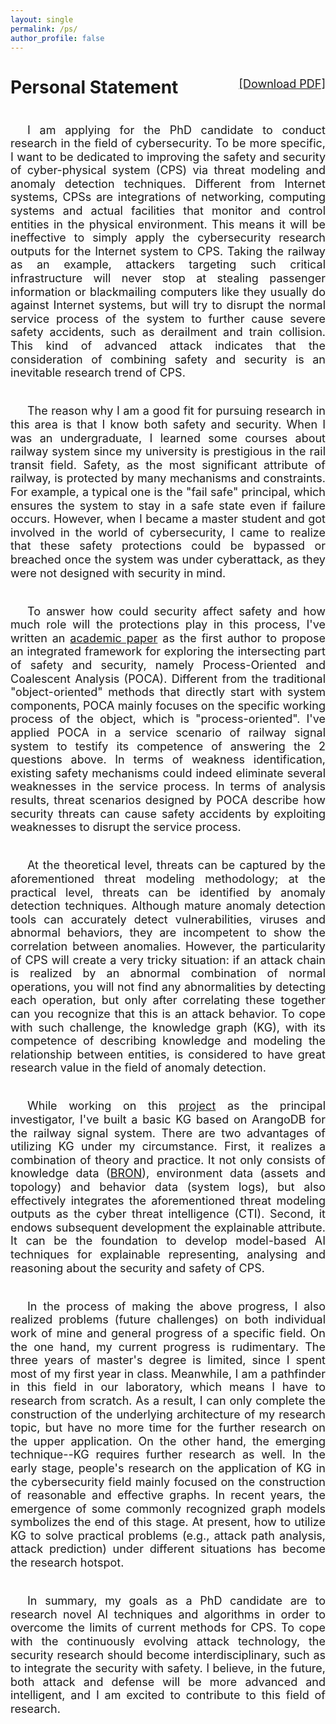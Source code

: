 ```yaml
---
layout: single
permalink: /ps/
author_profile: false
---
```

<!-- 
1. 我的研究兴趣，并对这个研究领域的问题进行一个概括
2. 我在这个领域已有的成果或进展
3. 通过我的研究，我发现的更具体的问题
4. 解释一些可能被误会的地方
5. 总结
&ensp;&ensp;&ensp;The issues above would probably be the challenges of my future research. However, I want to state that I do not mean all the aforementioned method and technique must be used to carry out research on this topic. If there were better choices I'm always willing to try, since I have a strong learning ability. By browsing my CV, you may notice that I've made some achievements in several areas that have no obvious relevance. In my undergraduate stage, I mainly focused on the development of embedded systems; while I am engaged in the research on cybersecurity at the graduate stage, I also participated in an algorithm competition in the field of data science. These experiences of exploring unknown areas have greatly improved my learning ability.<br><br>
-->
<style>h1{font-weight:normal}</style>
<style>body{line-height:1.2; text-align: justify}</style>
<h1><b>Personal Statement</b> <div style="float:right;"><font size='4'><a href="https://github.com/jayzheng98/jayzheng98.github.io/blob/e94f06cf63f64749e140e8ac28a6504d9bf87906/files/ps.pdf?raw=true">[Download PDF]</a></font></div></h1>

<font size='4'><br>
&ensp;&ensp;&ensp;I am applying for the PhD candidate to conduct research in the field of cybersecurity. To be more specific, I want to be dedicated to improving the safety and security of cyber-physical system (CPS) via threat modeling and anomaly detection techniques. Different from Internet systems, CPSs are integrations of networking, computing systems and actual facilities that monitor and control entities in the physical environment. This means it will be ineffective to simply apply the cybersecurity research outputs for the Internet system to CPS. Taking the railway as an example, attackers targeting such critical infrastructure will never stop at stealing passenger information or blackmailing computers like they usually do against Internet systems, but will try to disrupt the normal service process of the system to further cause severe safety accidents, such as derailment and train collision. This kind of advanced attack indicates that the consideration of combining safety and security is an inevitable research trend of CPS.<br><br>

&ensp;&ensp;&ensp;The reason why I am a good fit for pursuing research in this area is that I know both safety and security. When I was an undergraduate, I learned some courses about railway system since my university is prestigious in the rail transit field. Safety, as the most significant attribute of railway, is protected by many mechanisms and constraints. For example, a typical one is the "fail safe" principal, which ensures the system to stay in a safe state even if failure occurs. However, when I became a master student and got involved in the world of cybersecurity, I came to realize that these safety protections could be bypassed or breached once the system was under cyberattack, as they were not designed with security in mind.<br><br>

&ensp;&ensp;&ensp;To answer how could security affect safety and how much role will the protections play in this process, I've written an <a href="https://jayzheng98.github.io/publication/paper-number-1">academic paper</a> as the first author to propose an integrated framework for exploring the intersecting part of safety and security, namely Process-Oriented and Coalescent Analysis (POCA). Different from the traditional "object-oriented" methods that directly start with system components, POCA mainly focuses on the specific working process of the object, which is "process-oriented". I've applied POCA in a service scenario of railway signal system to testify its competence of answering the 2 questions above. In terms of weakness identification, existing safety mechanisms could indeed eliminate several weaknesses in the service process. In terms of analysis results, threat scenarios designed by POCA describe how security threats can cause safety accidents by exploiting weaknesses to disrupt the service process.<br><br>

&ensp;&ensp;&ensp;At the theoretical level, threats can be captured by the aforementioned threat modeling methodology; at the practical level, threats can be identified by anomaly detection techniques. Although mature anomaly detection tools can accurately detect vulnerabilities, viruses and abnormal behaviors, they are incompetent to show the correlation between anomalies. However, the particularity of CPS will create a very tricky situation: if an attack chain is realized by an abnormal combination of normal operations, you will not find any abnormalities by detecting each operation, but only after correlating these together can you recognize that this is an attack behavior. To cope with such challenge, the knowledge graph (KG), with its competence of describing knowledge and modeling the relationship between entities, is considered to have great research value in the field of anomaly detection.<br><br>

&ensp;&ensp;&ensp;While working on this <a href="https://jayzheng98.github.io/projects/project2">project</a> as the principal investigator, I've built a basic KG based on ArangoDB for the railway signal system. There are two advantages of utilizing KG under my circumstance. First, it realizes a combination of theory and practice. It not only consists of knowledge data (<a href="https://github.com/ALFA-group/BRON">BRON</a>), environment data (assets and topology) and behavior data (system logs), but also effectively integrates the aforementioned threat modeling outputs as the cyber threat intelligence (CTI). Second, it endows subsequent development the explainable attribute. It can be the foundation to develop model-based AI techniques for explainable representing, analysing and reasoning about the security and safety of CPS.<br><br>

&ensp;&ensp;&ensp;In the process of making the above progress, I also realized problems (future challenges) on both individual work of mine and general progress of a specific field. On the one hand, my current progress is rudimentary. The three years of master's degree is limited, since I spent most of my first year in class. Meanwhile, I am a pathfinder in this field in our laboratory, which means I have to research from scratch. As a result, I can only complete the construction of the underlying architecture of my research topic, but have no more time for the further research on the upper application. On the other hand, the emerging technique--KG requires further research as well. In the early stage, people's research on the application of KG in the cybersecurity field mainly focused on the construction of reasonable and effective graphs. In recent years, the emergence of some commonly recognized graph models symbolizes the end of this stage. At present, how to utilize KG to solve practical problems (e.g., attack path analysis, attack prediction) under different situations has become the research hotspot.<br><br>

&ensp;&ensp;&ensp;In summary, my goals as a PhD candidate are to research novel AI techniques and algorithms in order to overcome the limits of current methods for CPS. To cope with the continuously evolving attack technology, the security research should become interdisciplinary, such as to integrate the security with safety. I believe, in the future, both attack and defense will be more advanced and intelligent, and I am excited to contribute to this field of research. 
</font>
